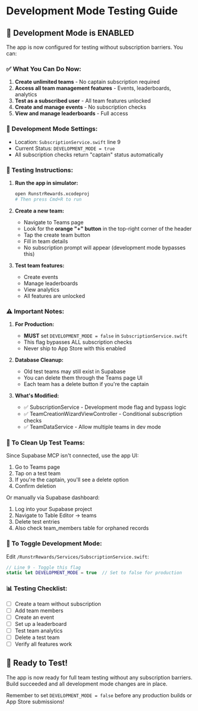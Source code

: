 # Development Mode Testing Guide

## 🚀 Development Mode is ENABLED

The app is now configured for testing without subscription barriers. You can:

### ✅ What You Can Do Now:
1. **Create unlimited teams** - No captain subscription required
2. **Access all team management features** - Events, leaderboards, analytics
3. **Test as a subscribed user** - All team features unlocked
4. **Create and manage events** - No subscription checks
5. **View and manage leaderboards** - Full access

### 🔧 Development Mode Settings:
- Location: `SubscriptionService.swift` line 9
- Current Status: `DEVELOPMENT_MODE = true`
- All subscription checks return "captain" status automatically

### 📱 Testing Instructions:

1. **Run the app in simulator:**
   ```bash
   open RunstrRewards.xcodeproj
   # Then press Cmd+R to run
   ```

2. **Create a new team:**
   - Navigate to Teams page
   - Look for the **orange "+" button** in the top-right corner of the header
   - Tap the create team button
   - Fill in team details
   - No subscription prompt will appear (development mode bypasses this)

3. **Test team features:**
   - Create events
   - Manage leaderboards
   - View analytics
   - All features are unlocked

### ⚠️ Important Notes:

1. **For Production:** 
   - **MUST** set `DEVELOPMENT_MODE = false` in `SubscriptionService.swift`
   - This flag bypasses ALL subscription checks
   - Never ship to App Store with this enabled

2. **Database Cleanup:**
   - Old test teams may still exist in Supabase
   - You can delete them through the Teams page UI
   - Each team has a delete button if you're the captain

3. **What's Modified:**
   - ✅ SubscriptionService - Development mode flag and bypass logic
   - ✅ TeamCreationWizardViewController - Conditional subscription checks
   - ✅ TeamDataService - Allow multiple teams in dev mode

### 🧹 To Clean Up Test Teams:

Since Supabase MCP isn't connected, use the app UI:
1. Go to Teams page
2. Tap on a test team
3. If you're the captain, you'll see a delete option
4. Confirm deletion

Or manually via Supabase dashboard:
1. Log into your Supabase project
2. Navigate to Table Editor → teams
3. Delete test entries
4. Also check team_members table for orphaned records

### 🔄 To Toggle Development Mode:

Edit `/RunstrRewards/Services/SubscriptionService.swift`:
```swift
// Line 9 - Toggle this flag
static let DEVELOPMENT_MODE = true  // Set to false for production
```

### 📊 Testing Checklist:

- [ ] Create a team without subscription
- [ ] Add team members
- [ ] Create an event
- [ ] Set up a leaderboard
- [ ] Test team analytics
- [ ] Delete a test team
- [ ] Verify all features work

## 🎯 Ready to Test!

The app is now ready for full team testing without any subscription barriers. Build succeeded and all development mode changes are in place.

Remember to set `DEVELOPMENT_MODE = false` before any production builds or App Store submissions!